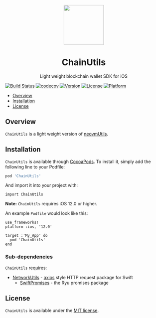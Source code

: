 <p align="center">
<img
src="https://s3.amazonaws.com/ryu-logos/RyuIcon128x128.png"
width="128px;">
</p>

<h1 align="center">ChainUtils</h1>
<p align="center">
Light weight blockchain wallet SDK for iOS
</p>

[![Build Status](https://travis-ci.com/RyuGames/ChainUtils.svg?branch=master)](https://travis-ci.com/RyuGames/ChainUtils)
[![codecov](https://codecov.io/gh/RyuGames/ChainUtils/branch/master/graph/badge.svg)](https://codecov.io/gh/RyuGames/ChainUtils)
[![Version](https://img.shields.io/cocoapods/v/ChainUtils.svg?style=flat)](https://cocoapods.org/pods/ChainUtils)
[![License](https://img.shields.io/cocoapods/l/ChainUtils.svg?style=flat)](https://cocoapods.org/pods/ChainUtils)
[![Platform](https://img.shields.io/cocoapods/p/ChainUtils.svg?style=flat)](https://cocoapods.org/pods/ChainUtils)

- [Overview](#overview)
- [Installation](#installation)
- [License](#license)

## Overview

`ChainUtils` is a light weight version of [neovmUtils](https://github.com/RyuGames/neovm-utils). 

## Installation

`ChainUtils` is available through [CocoaPods](https://cocoapods.org). To install
it, simply add the following line to your Podfile:

```ruby
pod 'ChainUtils'
```

And import it into your project with:

```
import ChainUtils
```

**Note:** `ChainUtils` requires iOS 12.0 or higher.

An example `Podfile` would look like this:

```
use_frameworks!
platform :ios, '12.0'

target :'My_App' do
  pod 'ChainUtils'
end
```

### Sub-dependencies

`ChainUtils` requires:
- [NetworkUtils](https://github.com/RyuGames/NetworkUtils) - [axios](https://github.com/axios/axios) style HTTP request package for Swift
  - [SwiftPromises](https://github.com/RyuGames/SwiftPromises) - the Ryu promises package

## License

`ChainUtils` is available under the [MIT license](./LICENSE).
